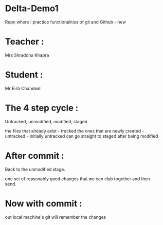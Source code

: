 # Delta-Demo1
Repo where I practice functionalities of git and Github - new 

# Teacher :
Mrs Shraddha Khapra

# Student :
Mr Eish Chandeal

# The 4 step cycle : 
Untracked, unmodified, modified, staged

the files that already exist - tracked
the ones that are newly created - untracked - initially
untracked can go straight to staged after being modified

# After commit :
Back to the unmodified stage.

one set of reasonably good changes that we can club together
and then send.

# Now with commit :
out local machine's git will remember the changes